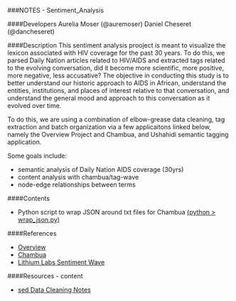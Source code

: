 ###NOTES - Sentiment_Analysis

####Developers
Aurelia Moser (@auremoser)
Daniel Cheseret (@dancheseret)

####Description
This sentiment analysis prooject is meant to visualize the lexicon associated with HIV coverage for the past 30 years. To do this, we parsed Daily Nation articles related to HIV/AIDS and extracted tags related to the evolving conversation, did it become more scientific, more positive, more negative, less accusative? The objective in conducting this study is to better understand our historic approach to AIDS in African, understand the entities, institutions, and places of interest relative to that conversation, and understand the general mood and approach to this conversation as it evolved over time.

To do this, we are using a combination of elbow-grease data cleaning, tag extraction and batch organization via a few applicaitons linked below, namely the Overview Project and Chambua, and Ushahidi semantic tagging application.

Some goals include:
* semantic analysis of Daily Nation AIDS coverage (30yrs)
* content analysis with chambua/tag-wave
* node-edge relationships between terms

####Contents
* Python script to wrap JSON around txt files for Chambua [(python > wrap_json.py)]()


####References
* [Overview](https://www.overviewproject.org/)
* [Chambua](https://github.com/ushahidi/Chambua)
* [Lithium Labs Sentiment Wave](https://github.com/lithiumtech/li-visualizations)

####Resources - content
* [sed Data Cleaning Notes](https://github.com/auremoser/fellowship/blob/master/projects/%5BIN%5DHIV/sed-cleaning-notes.md)